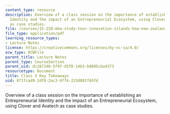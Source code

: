 ```yaml
---
content_type: resource
description: Overview of a class session on the importance of establishing an Entrepreneurial
  Identity and the impact of an Entrepreneurial Ecosystem, using Clover and Avatech
  as case studies.
file: /courses/15-228-mba-study-tour-innovation-islands-how-new-zealand-became-a-global-player-in-the-race-to-innovate-spring-2016/8f1fcad92df82ac39ff4223d881f65fd_MIT15_228S16_Class_3.pdf
file_type: application/pdf
learning_resource_types:
- Lecture Notes
license: https://creativecommons.org/licenses/by-nc-sa/4.0/
ocw_type: OCWFile
parent_title: Lecture Notes
parent_type: CourseSection
parent_uid: dc287240-5f97-d3f8-14b3-b8605cba4373
resourcetype: Document
title: Class 3 Key Takeaways
uid: 8f1fcad9-2df8-2ac3-9ff4-223d881f65fd
---
```

Overview of a class session on the importance of establishing an Entrepreneurial Identity and the impact of an Entrepreneurial Ecosystem, using Clover and Avatech as case studies.